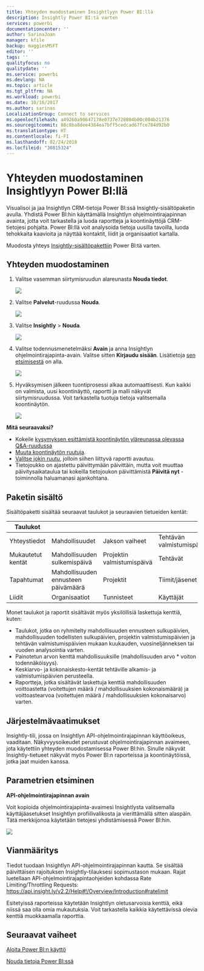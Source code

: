 ```yaml
---
title: Yhteyden muodostaminen Insightlyyn Power BI:llä
description: Insightly Power BI:tä varten
services: powerbi
documentationcenter: ''
author: SarinaJoan
manager: kfile
backup: maggiesMSFT
editor: ''
tags: ''
qualityfocus: no
qualitydate: ''
ms.service: powerbi
ms.devlang: NA
ms.topic: article
ms.tgt_pltfrm: NA
ms.workload: powerbi
ms.date: 10/16/2017
ms.author: sarinas
LocalizationGroup: Connect to services
ms.openlocfilehash: a49260a90647178e0737e728804b00c004b21376
ms.sourcegitcommit: 88c8ba8dee4384ea7bff5cedcad67fce784d92b0
ms.translationtype: HT
ms.contentlocale: fi-FI
ms.lasthandoff: 02/24/2018
ms.locfileid: "30815324"
---
```

# <a name="connect-to-insightly-with-power-bi"></a>Yhteyden muodostaminen Insightlyyn Power BI:llä
Visualisoi ja jaa Insightlyn CRM-tietoja Power BI:ssä Insightly-sisältöpaketin avulla. Yhdistä Power BI:hin käyttämällä Insightlyn ohjelmointirajapinnan avainta, jotta voit tarkastella ja luoda raportteja ja koontinäyttöjä CRM-tietojesi pohjalta. Power BI:llä voit analysoida tietoja uusilla tavoilla, luoda tehokkaita kaavioita ja näyttää kontaktit, liidit ja organisaatiot kartalla.

Muodosta yhteys [Insightly-sisältöpakettiin](https://app.powerbi.com/getdata/services/insightly) Power BI:tä varten.

## <a name="how-to-connect"></a>Yhteyden muodostaminen
1. Valitse vasemman siirtymisruudun alareunasta **Nouda tiedot**.
   
   ![](media/service-connect-to-insightly/getdata.png)
2. Valitse **Palvelut**-ruudussa **Nouda**.
   
   ![](media/service-connect-to-insightly/services.png)
3. Valitse **Insightly** \> **Nouda**.
   
   ![](media/service-connect-to-insightly/insightly.png)
4. Valitse todennusmenetelmäksi **Avain** ja anna Insightlyn ohjelmointirajapinta-avain. Valitse sitten **Kirjaudu sisään**. Lisätietoja [sen etsimisestä](#FindingParams) on alla.
   
   ![](media/service-connect-to-insightly/creds.png)
5. Hyväksymisen jälkeen tuontiprosessi alkaa automaattisesti. Kun kaikki on valmista, uusi koontinäyttö, raportti ja malli näkyvät siirtymisruudussa. Voit tarkastella tuotuja tietoja valitsemalla koontinäytön.
   
     ![](media/service-connect-to-insightly/dashboard.png)

**Mitä seuraavaksi?**

* Kokeile [kysymyksen esittämistä koontinäytön yläreunassa olevassa Q&A-ruudussa](power-bi-q-and-a.md)
* [Muuta koontinäytön ruutuja](service-dashboard-edit-tile.md).
* [Valitse jokin ruutu](service-dashboard-tiles.md), jolloin siihen liittyvä raportti avautuu.
* Tietojoukko on ajastettu päivittymään päivittäin, mutta voit muuttaa päivitysaikataulua tai kokeilla tietojoukon päivittämistä **Päivitä nyt** -toiminnolla haluamanasi ajankohtana.

## <a name="whats-included"></a>Paketin sisältö
Sisältöpaketti sisältää seuraavat taulukot ja seuraavien tietueiden kentät:

| Taulukot |  |  |  |
| --- | --- | --- | --- |
| Yhteystiedot |Mahdollisuudet |Jakson vaiheet |Tehtävän valmistumispäivä |
| Mukautetut kentät |Mahdollisuuden sulkemispäivä |Projektin valmistumispäivä |Tehtävät |
| Tapahtumat |Mahdollisuuden ennusteen päivämäärä |Projektit |Tiimit/jäsenet |
| Liidit |Organisaatiot |Tunnisteet |Käyttäjät |

Monet taulukot ja raportit sisältävät myös yksilöllisiä laskettuja kenttiä, kuten:  

* Taulukot, jotka on ryhmitelty mahdollisuuden ennusteen sulkupäivien, mahdollisuuden todellisten sulkupäivien, projektin valmistumispäivien ja tehtävän valmistumispäivien mukaan kuukauden, vuosineljänneksen tai vuoden analysointia varten.  
* Painotetun arvon kenttä mahdollisuuksille (mahdollisuuden arvo * voiton todennäköisyys).  
* Keskiarvo- ja kokonaiskesto-kentät tehtäville alkamis- ja valmistumispäivien perusteella.  
* Raportteja, jotka sisältävät laskettuja kenttiä mahdollisuuden voittoastetta (voitettujen määrä / mahdollisuuksien kokonaismäärä) ja voittoastearvoa (voitettujen määrä / mahdollisuuksien kokonaisarvo) varten.  

## <a name="system-requirements"></a>Järjestelmävaatimukset
Insightly-tili, jossa on Insightlyn API-ohjelmointirajapinnan käyttöoikeus, vaaditaan. Näkyvyysoikeudet perustuvat ohjelmointirajapinnan avaimeen, jota käytettiin yhteyden muodostamisessa Power BI:hin. Sinulle näkyvät Insightly-tietueet näkyvät myös Power BI:n raporteissa ja koontinäytöissä, jotka jaat muiden kanssa.

<a name="FindingParams"></a>

## <a name="finding-parameters"></a>Parametrien etsiminen
**API-ohjelmointirajapinnan avain**

Voit kopioida ohjelmointirajapinta-avaimesi Insightlysta valitsemalla käyttäjäasetukset Insightlyn profiilivalikosta ja vierittämällä sitten alaspäin. Tätä merkkijonoa käytetään tietojesi yhdistämisessä Power BI:hin.

![](media/service-connect-to-insightly/findapi.png)

## <a name="troubleshooting"></a>Vianmääritys
Tiedot tuodaan Insightlyn API-ohjelmointirajapinnan kautta. Se sisältää päivittäisen rajoituksen Insightly-tilauksesi sopimustason mukaan. Rajat luetellaan API-ohjelmointirajapintaohjeiden kohdassa Rate Limiting/Throttling Requests: https://api.insight.ly/v2.2/Help#!/Overview/Introduction#ratelimit

Esitetyissä raporteissa käytetään Insightlyn oletusarvoisia kenttiä, eikä niissä saa olla omia mukautuksia. Voit tarkastella kaikkia käytettävissä olevia kenttiä muokkaamalla raporttia.

## <a name="next-steps"></a>Seuraavat vaiheet
[Aloita Power BI:n käyttö](service-get-started.md)

[Nouda tietoja Power BI:ssä](service-get-data.md)

